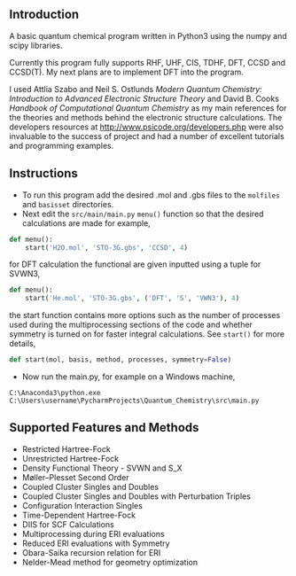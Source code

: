 ## Introduction
A basic quantum chemical program written in Python3 using the numpy and scipy libraries.

Currently this program fully supports RHF, UHF, CIS, TDHF, DFT, CCSD and CCSD(T). My next plans are to implement DFT into the program.

I used Attlia Szabo and Neil S. Ostlunds _Modern Quantum Chemistry: Introduction to Advanced Electronic Structure Theory_ and David B. Cooks _Handbook of Computational Quantum Chemistry_ as my main references for the theories and methods behind the electronic structure calculations. The developers resources at http://www.psicode.org/developers.php were also invaluable to the success of project and had a number of excellent tutorials and programming examples.

## Instructions
* To run this program add the desired .mol and .gbs files to the `molfiles` and `basisset` directories.
* Next edit the `src/main/main.py` `menu()` function so that the desired calculations are made for example,
```python
def menu():
    start('H2O.mol', 'STO-3G.gbs', 'CCSD', 4)
```
for DFT calculation the functional are given inputted using a tuple for SVWN3,
```python
def menu():
    start('He.mol', 'STO-3G.gbs', ('DFT', 'S', 'VWN3'), 4)
```
the start function contains more options such as the number of processes used during the multiprocessing sections of the code and whether symmetry is turned on for faster integral calculations. See `start()` for more details,
```python
def start(mol, basis, method, processes, symmetry=False)
```
* Now run the main.py, for example on a Windows machine,
```
C:\Anaconda3\python.exe C:\Users\username\PycharmProjects\Quantum_Chemistry\src\main.py
```

## Supported Features and Methods
* Restricted Hartree-Fock
* Unrestricted Hartree-Fock
* Density Functional Theory - SVWN and S_X
* Møller–Plesset Second Order
* Coupled Cluster Singles and Doubles
* Coupled Cluster Singles and Doubles with Perturbation Triples
* Configuration Interaction Singles
* Time-Dependent Hartree-Fock
* DIIS for SCF Calculations
* Multiprocessing during ERI evaluations
* Reduced ERI evaluations with Symmetry
* Obara-Saika recursion relation for ERI
* Nelder-Mead method for geometry optimization
